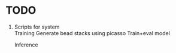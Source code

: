 
# TODO
1. Scripts for system  
    Training
    Generate bead stacks using picasso
    Train+eval model

    Inference
    
